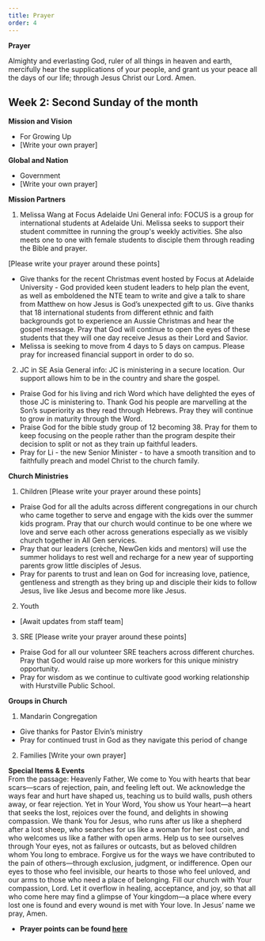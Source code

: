 ```yaml
---
title: Prayer
order: 4
---
```

**Prayer**

Almighty and everlasting God, ruler of all things in heaven and earth, mercifully hear the supplications of your people, and grant us your peace all the days of our life; through Jesus Christ our Lord. Amen.

## Week 2: Second Sunday of the month


**Mission and Vision**
- For Growing Up
- [Write your own prayer]
  
**Global and Nation**
- Government
- [Write your own prayer]
  
**Mission Partners**
1. Melissa Wang at Focus Adelaide Uni
General info: FOCUS is a group for international students at Adelaide Uni. Melissa seeks to support their student committee in running the group's weekly activities. She also meets one to one with female students to disciple them through reading the Bible and prayer.

[Please write your prayer around these points]
- Give thanks for the recent Christmas event hosted by Focus at Adelaide University - God provided keen student leaders to help plan the event, as well as emboldened the NTE team to write and give a talk to share from Matthew on how Jesus is God’s unexpected gift to us. Give thanks that 18 international students from different ethnic and faith backgrounds got to experience an Aussie Christmas and hear the gospel message. Pray that God will continue to open the eyes of these students that they will one day receive Jesus as their Lord and Savior. 
- Melissa is seeking to move from 4 days to 5 days on campus. Please pray for increased financial support in order to do so. 

2. JC in SE Asia
General info: JC is ministering in a secure location. Our support allows him to be in the country and share the gospel.
- Praise God for his living and rich Word which have delighted the eyes of those JC is ministering to. Thank God his people are marvelling at the Son’s superiority as they read through Hebrews. Pray they will continue to grow in maturity through the Word.
- Praise God for the bible study group of 12 becoming 38. Pray for them to keep focusing on the people rather than the program despite their decision to split or not as they train up faithful leaders. 
- Pray for Li - the new Senior Minister - to have a smooth transition and to faithfully preach and model Christ to the church family. 

**Church Ministries**
1. Children
[Please write your prayer around these points]
- Praise God for all the adults across different congregations in our church who came together to serve and engage with the kids over the summer kids program. Pray that our church would continue to be one where we love and serve each other across generations especially as we visibly church together in All Gen services. 
- Pray that our leaders (crèche, NewGen kids and mentors) will use the summer holidays to rest well and recharge for a new year of supporting parents grow little disciples of Jesus. 
- Pray for parents to trust and lean on God for increasing love, patience, gentleness and strength as they bring up and disciple their kids to follow Jesus, live like Jesus and become more like Jesus.

2. Youth
- [Await updates from staff team]

3. SRE
[Please write your prayer around these points]
- Praise God for all our volunteer SRE teachers across different churches. Pray that God would raise up more workers for this unique ministry opportunity.
- Pray for wisdom as we continue to cultivate good working relationship with Hurstville Public School. 

**Groups in Church**
1. Mandarin Congregation  
- Give thanks for Pastor Elvin’s ministry 
- Pray for continued trust in God as they navigate this period of change

2. Families 
[Write your own prayer]


**Special Items & Events**  
From the passage: 
Heavenly Father,
We come to You with hearts that bear scars—scars of rejection, pain, and feeling left out. We acknowledge the ways fear and hurt have shaped us, teaching us to build walls, push others away, or fear rejection. Yet in Your Word, You show us Your heart—a heart that seeks the lost, rejoices over the found, and delights in showing compassion.
We thank You for Jesus, who runs after us like a shepherd after a lost sheep, who searches for us like a woman for her lost coin, and who welcomes us like a father with open arms. Help us to see ourselves through Your eyes, not as failures or outcasts, but as beloved children whom You long to embrace.
Forgive us for the ways we have contributed to the pain of others—through exclusion, judgment, or indifference. Open our eyes to those who feel invisible, our hearts to those who feel unloved, and our arms to those who need a place of belonging.
Fill our church with Your compassion, Lord. Let it overflow in healing, acceptance, and joy, so that all who come here may find a glimpse of Your kingdom—a place where every lost one is found and every wound is met with Your love.
In Jesus’ name we pray,
Amen.

- **Prayer points can be found [here](https://stgeorgeshurstville.org.au/prayer)**



